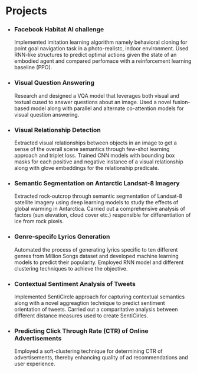 <h1>Projects</h1>
<ul>
  <h3><li>Facebook Habitat AI challenge</li></h3>
  Implemented imitation learning algorithm namely behavioral cloning for point goal navigation task in a photo-realistc, indoor environment. Used RNN-like             structures to predict optimal actions given the state of an embodied agent and compared perfomace with a reinforcement learning baseline (PPO).
  <h3><li>Visual Question Answering</li></h3>
  Research and designed a VQA model that leverages both visual and textual cused to answer questions about an image. Used a novel fusion-based model along with       parallel and alternate co-attention models for visual question answering.
  <h3><li>Visual Relationship Detection</li></h3>
  Extracted visual relationships between objects in an image to get a sense of the overall scene semantics through few-shot learning approach and triplet loss.       Trained CNN models with bounding box masks for each positive and negative instance of a visual relationship along with glove embeddings for the relationship         predicate.  
  <h3><li>Semantic Segmentation on Antarctic Landsat-8 Imagery</li></h3>
  Extracted rock-outcrop through semantic segmentation of Landsat-8 satellite imagery using deep learning models to study the effects of global warming in             Antarctica. Carried out a comprehensive analysis of factors (sun elevation, cloud cover etc.) responsible for differentiation of ice from rock pixels.
  <h3><li>Genre-specifc Lyrics Generation</li></h3>
  Automated the process of generating lyrics specific to ten different genres from Million Songs dataset and developed machine learning models to predict their       popularity. Employed RNN model and different clustering techniques to achieve the objective. 
  <h3><li>Contextual Sentiment Analysis of Tweets</li></h3>
  Implemented SentiCircle approach for capturing contextual semantics along with a novel aggreagtion technique to predict sentiment orientation of tweets. Carried     out a comparitative analysis between different distance measures used to create SentiCirles.   
  <h3><li>Predicting Click Through Rate (CTR) of Online Advertisements</li></h3>
  Employed a soft-clustering technique for determining CTR of advertisements, thereby enhancing quality of ad recommendations and user experience. 
 </ul>
